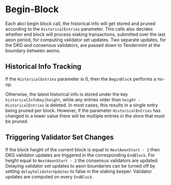 <!--
order: 4
-->

# Begin-Block

Each abci begin block call, the historical info will get stored and pruned
according to the `HistoricalEntries` parameter. This calls also decides whether
end block will process staking transactions, submitted over the last aeon period,
for computing validator set updates. Two separate updates, for the DKG and consensus 
validators, are passed down to Tendermint at the boundary between aeons.

## Historical Info Tracking

If the `HistoricalEntries` parameter is 0, then the `BeginBlock` performs a no-op.

Otherwise, the latest historical info is stored under the key `historicalInfoKey|height`, while any entries older than `height - HistoricalEntries` is deleted.
In most cases, this results in a single entry being pruned per block.
However, if the parameter `HistoricalEntries` has changed to a lower value there will be multiple entries in the store that must be pruned.

## Triggering Validator Set Changes

If the block height of the current block is equal to `NextAeonStart - 1` then DKG validator updates are triggered in the corresponding `EndBlock`.  For height equal to `NextAeonStart - 2` the consensus validators are updated. Delaying validator set updates to aeon boundaries can be turned off by setting `delayValidatorUpdates` to false in the staking keeper. Validator updates are computed on every `EndBlock`.
